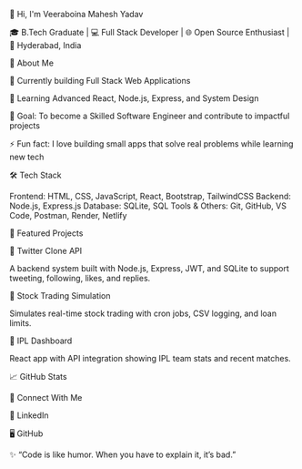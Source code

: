 👋 Hi, I'm Veeraboina Mahesh Yadav

🎓 B.Tech Graduate | 💻 Full Stack Developer | 🌐 Open Source Enthusiast | 📍 Hyderabad, India

🚀 About Me

🔭 Currently building Full Stack Web Applications

🌱 Learning Advanced React, Node.js, Express, and System Design

🎯 Goal: To become a Skilled Software Engineer and contribute to impactful projects

⚡ Fun fact: I love building small apps that solve real problems while learning new tech

🛠 Tech Stack

Frontend: HTML, CSS, JavaScript, React, Bootstrap, TailwindCSS
Backend: Node.js, Express.js
Database: SQLite, SQL
Tools & Others: Git, GitHub, VS Code, Postman, Render, Netlify

📌 Featured Projects

🔹 Twitter Clone API

A backend system built with Node.js, Express, JWT, and SQLite to support tweeting, following, likes, and replies.

🔹 Stock Trading Simulation

Simulates real-time stock trading with cron jobs, CSV logging, and loan limits.

🔹 IPL Dashboard

React app with API integration showing IPL team stats and recent matches.

📈 GitHub Stats




🤝 Connect With Me

💼 LinkedIn

🖥️ GitHub

✨ “Code is like humor. When you have to explain it, it’s bad.”
